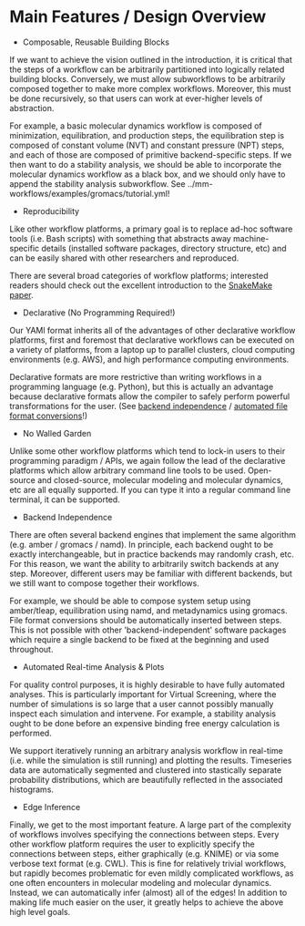 # Main Features / Design Overview

* Composable, Reusable Building Blocks

If we want to achieve the vision outlined in the introduction, it is critical that the steps of a workflow can be arbitrarily partitioned into logically related building blocks. Conversely, we must allow subworkflows to be arbitrarily composed together to make more complex workflows. Moreover, this must be done recursively, so that users can work at ever-higher levels of abstraction.

For example, a basic molecular dynamics workflow is composed of minimization, equilibration, and production steps, the equilibration step is composed of constant volume (NVT) and constant pressure (NPT) steps, and each of those are composed of primitive backend-specific steps. If we then want to do a stability analysis, we should be able to incorporate the molecular dynamics workflow as a black box, and we should only have to append the stability analysis subworkflow. See ../mm-workflows/examples/gromacs/tutorial.yml!

* Reproducibility

Like other workflow platforms, a primary goal is to replace ad-hoc software tools (i.e. Bash scripts) with something that abstracts away machine-specific details (installed software packages, directory structure, etc) and can be easily shared with other researchers and reproduced.

There are several broad categories of workflow platforms; interested readers should check out the excellent introduction to the [SnakeMake paper](https://f1000research.com/articles/10-33/v2).

* Declarative (No Programming Required!)

Our YAMl format inherits all of the advantages of other declarative workflow platforms, first and foremost that declarative workflows can be executed on a variety of platforms, from a laptop up to parallel clusters, cloud computing environments (e.g. AWS), and high performance computing environments.

Declarative formats are more restrictive than writing workflows in a programming language (e.g. Python), but this is actually an advantage because declarative formats allow the compiler to safely perform powerful transformations for the user. (See [backend independence](userguide.md#backend-independence) / [automated file format conversions](userguide.md#automated-file-format-conversion--speculative-compilation)!)

* No Walled Garden

Unlike some other workflow platforms which tend to lock-in users to their programming paradigm / APIs, we again follow the lead of the declarative platforms which allow arbitrary command line tools to be used. Open-source and closed-source, molecular modeling and molecular dynamics, etc are all equally supported. If you can type it into a regular command line terminal, it can be supported.

* Backend Independence

There are often several backend engines that implement the same algorithm (e.g. amber / gromacs / namd). In principle, each backend ought to be exactly interchangeable, but in practice backends may randomly crash, etc. For this reason, we want the ability to arbitrarily switch backends at any step. Moreover, different users may be familiar with different backends, but we still want to compose together their workflows.

For example, we should be able to compose system setup using amber/tleap, equilibration using namd, and metadynamics using gromacs. File format conversions should be automatically inserted between steps. This is not possible with other 'backend-independent' software packages which require a single backend to be fixed at the beginning and used throughout.

* Automated Real-time Analysis & Plots

For quality control purposes, it is highly desirable to have fully automated analyses. This is particularly important for Virtual Screening, where the number of simulations is so large that a user cannot possibly manually inspect each simulation and intervene. For example, a stability analysis ought to be done before an expensive binding free energy calculation is performed.

We support iteratively running an arbitrary analysis workflow in real-time (i.e. while the simulation is still running) and plotting the results. Timeseries data are automatically segmented and clustered into stastically separate probability distributions, which are beautifully reflected in the associated histograms.

* Edge Inference

Finally, we get to the most important feature. A large part of the complexity of workflows involves specifying the connections between steps. Every other workflow platform requires the user to explicitly specify the connections between steps, either graphically (e.g. KNIME) or via some verbose text format (e.g. CWL). This is fine for relatively trivial workflows, but rapidly becomes problematic for even mildly complicated workflows, as one often encounters in molecular modeling and molecular dynamics. Instead, we can automatically infer (almost) all of the edges! In addition to making life much easier on the user, it greatly helps to achieve the above high level goals.